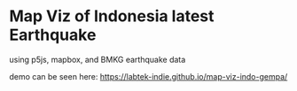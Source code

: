 # Map Viz of Indonesia latest Earthquake
using p5js, mapbox, and BMKG earthquake data

demo can be seen here: https://labtek-indie.github.io/map-viz-indo-gempa/ 
